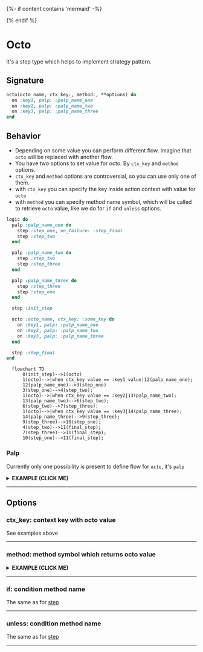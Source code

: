 {%- if content contains 'mermaid' -%}
<script src="https://cdnjs.cloudflare.com/ajax/libs/mermaid/8.0.0/mermaid.min.js"></script>
<script>
const config = {
    startOnLoad:true,
    theme: 'forest',
    flowchart: {
        useMaxWidth:false,
        htmlLabels:true
        }
};
mermaid.initialize(config);
window.mermaid.init(undefined, document.querySelectorAll('.language-mermaid'));
</script>
{% endif %}

# Octo

It's a step type which helps to implement strategy pattern.

## Signature

```ruby
octo(octo_name, ctx_key:, method:, **options) do
  on :key1, palp: :palp_name_one
  on :key2, palp: :palp_name_two
  on :key3, palp: :palp_name_three
end
```

## Behavior

- Depending on some value you can perform different flow. Imagine that `octo` will be replaced with another flow.
- You have two options to set value for octo. By `ctx_key` and `method` options.
- `ctx_key` and `method` options are controversial, so you can use only one of them.
- with `ctx_key` you can specify the key inside action context with value for `octo`
- with `method` you can specify method name symbol, which will be called to retrieve `octo` value, like we do for `if` and `unless` options.
```ruby
logic do
  palp :palp_name_one do
    step :step_one, on_failure: :step_final
    step :step_two
  end

  palp :palp_name_two do
    step :step_two
    step :step_three
  end

  palp :palp_name_three do
    step :step_three
    step :step_one
  end

  step :init_step

  octo :octo_name, ctx_key: :some_key do
    on :key1, palp: :palp_name_one
    on :key2, palp: :palp_name_two
    on :key3, palp: :palp_name_three
  end

  step :step_final
end
```

```mermaid
  flowchart TD
      0(init_step)-->1(octo)
      1(octo)-->|when ctx_key value == :key1 value|12(palp_name_one);
      12(palp_name_one)-->3(step_one)
      3(step_one)-->4(step_two);
      1(octo)-->|when ctx_key value == :key2|13(palp_name_two);
      13(palp_name_two)-->6(step_two);
      6(step_two)-->7(step_three);
      1(octo)-->|when ctx_key value == :key3|14(palp_name_three);
      14(palp_name_three)-->9(step_three);
      9(step_three)-->10(step_one);
      4(step_two)-->11(final_step);
      7(step_three)-->11(final_step);
      10(step_one)-->11(final_step);
```

### Palp
Currently only one possibility is present to define flow for `octo`, it's `palp`

<details><summary><b>EXAMPLE (CLICK ME)</b></summary>
<p>

  ```ruby
    require 'decouplio'

    class SomeAction < Decouplio::Action
      logic do
        # it doesn't matter where you define palp
        # at the beginning of logic block
        # or at the end or in the middle
        palp :option_one_palp do
          step :step_one, on_failure: :final_step
          step :step_two
        end

        palp :option_two_palp do
          step :step_two
          step :step_three
        end

        palp :option_three_palp do
          step :step_three
          step :step_one
          fail :fail_one
        end

        step :init_step

        octo :my_octo, ctx_key: :custom_key do
          on :option_one, palp: :option_one_palp
          on :option_two, palp: :option_two_palp
          on :option_three, palp: :option_three_palp
        end

        step :final_step
        fail :fail_two
      end

      def init_step(octo_key:, **)
        ctx[:custom_key] = octo_key
      end

      def step_one(param_for_step_one:, **)
        ctx[:step_one] = param_for_step_one
      end

      def step_two(param_for_step_two:, **)
        ctx[:step_two] = param_for_step_two
      end

      def step_three(param_for_step_three:, **)
        ctx[:step_three] = param_for_step_three
      end

      def fail_one(**)
        ctx[:fail_one] = 'Failure'
      end

      def final_step(**)
        ctx[:final_step] = 'Success'
      end

      def fail_two(**)
        ctx[:fail_two] = 'Failure'
      end
    end


    octo_option_one_success = SomeAction.call(
      octo_key: :option_one,
      param_for_step_one: true,
      param_for_step_two: true
    )
    octo_option_one_failure = SomeAction.call(
      octo_key: :option_one,
      param_for_step_one: false,
      param_for_step_two: true
    )
    octo_option_two_success = SomeAction.call(
      octo_key: :option_two,
      param_for_step_two: true,
      param_for_step_three: true
    )
    octo_option_two_failure = SomeAction.call(
      octo_key: :option_two,
      param_for_step_two: true,
      param_for_step_three: false
    )
    octo_option_three_success = SomeAction.call(
      octo_key: :option_three,
      param_for_step_one: true,
      param_for_step_three: true
    )
    octo_option_three_failure = SomeAction.call(
      octo_key: :option_three,
      param_for_step_one: false,
      param_for_step_three: true
    )
    octo_option_one_success # =>
    # Result: success

    # Railway Flow:
    #   init_step -> my_octo -> step_one -> step_two -> final_step

    # Context:
    #   {:octo_key=>:option_one, :param_for_step_one=>true, :param_for_step_two=>true, :custom_key=>:option_one, :step_one=>true, :step_two=>true, :final_step=>"Success"}

    # Errors:
    #   {}
    octo_option_one_failure # =>
    # Result: success

    # Railway Flow:
    #   init_step -> my_octo -> step_one -> final_step

    # Context:
    #   {:octo_key=>:option_one, :param_for_step_one=>false, :param_for_step_two=>true, :custom_key=>:option_one, :step_one=>false, :final_step=>"Success"}

    # Errors:
    #   {}
    octo_option_two_success # =>
    # Result: success

    # Railway Flow:
    #   init_step -> my_octo -> step_two -> step_three -> final_step

    # Context:
    #   {:octo_key=>:option_two, :param_for_step_two=>true, :param_for_step_three=>true, :custom_key=>:option_two, :step_two=>true, :step_three=>true, :final_step=>"Success"}

    # Errors:
    #   {}
    octo_option_two_failure # =>
    # Result: failure

    # Railway Flow:
    #   init_step -> my_octo -> step_two -> step_three -> fail_two

    # Context:
    #   {:octo_key=>:option_two, :param_for_step_two=>true, :param_for_step_three=>false, :custom_key=>:option_two, :step_two=>true, :step_three=>false, :fail_two=>"Failure"}

    # Errors:
    #   {}
    octo_option_three_success # =>
    # Result: success

    # Railway Flow:
    #   init_step -> my_octo -> step_three -> step_one -> final_step

    # Context:
    #   {:octo_key=>:option_three, :param_for_step_one=>true, :param_for_step_three=>true, :custom_key=>:option_three, :step_three=>true, :step_one=>true, :final_step=>"Success"}

    # Errors:
    #   {}
    octo_option_three_failure # =>
    # Result: failure

    # Railway Flow:
    #   init_step -> my_octo -> step_three -> step_one -> fail_one -> fail_two

    # Context:
    #   {:octo_key=>:option_three, :param_for_step_one=>false, :param_for_step_three=>true, :custom_key=>:option_three, :step_three=>true, :step_one=>false, :fail_one=>"Failure", :fail_two=>"Failure"}

    # Errors:
    #   {}
  ```

  ```mermaid
    flowchart TD
        1(start)-->2(init_step);
        2(init_step)-->|success track|3(octo);
        2(init_step)-->|failure track|11(fail_two);
        3(octo)-->|custom_key value == :option_one|4(option_one_palp);
        4(option_one_palp)-->|success track|5(step_one);
        5(step_one)-->|success track|6(step_two);
        6(step_two)-->|success track|7(final_step);
        5(step_one)-->|failure track|7(final_step);
        6(step_two)-->|failure track|11(fail_two);
        3(octo)-->|custom_key value == :option_two|8(option_two_palp);
        8(option_two_palp)-->|success track|9(step_two);
        9(step_two)-->|success track|10(step_three);
        9(step_two)-->|failure track|11(fail_two);
        10(step_three)-->|success track|7(final_step);
        10(step_three)-->|failure track|11(fail_two);
        3(octo)-->|custom_key value == :option_three|12(option_three_palp);
        12(option_three_palp)-->|success track|13(step_three);
        13(step_three)-->|success track|14(step_one);
        14(step_one)-->|success track|7(final_step);
        13(step_three)-->|failure track|15(fail_one);
        14(step_one)-->|failure track|15(fail_one);
        15(fail_one)-->|failure track|11(fail_two);
  ```

</p>
</details>

***
## Options

### ctx_key: context key with octo value

See examples above

***

### method: method symbol which returns octo value
<details><summary><b>EXAMPLE (CLICK ME)</b></summary>
<p>

  ```ruby
    require 'decouplio'

    class SomeAction < Decouplio::Action
      logic do
        palp :palp_one do
          step :step_one
        end

        palp :palp_two do
          step :step_two
        end

        octo :octo_name, method: :what_is_next? do
          on :option_one, palp: :palp_one
          on :option_two, palp: :palp_two
        end
      end

      def step_one(**)
        # ...
      end

      def step_two(**)
        # ...
      end

      def what_is_next?(connection:, url:)
        connection.get(url).body[:decision]
      end
    end
  ```

</p>
</details>

***

### if: condition method name
The same as for [step](https://differencialx.github.io/decouplio/step)

***

### unless: condition method name
The same as for [step](https://differencialx.github.io/decouplio/step)

***
